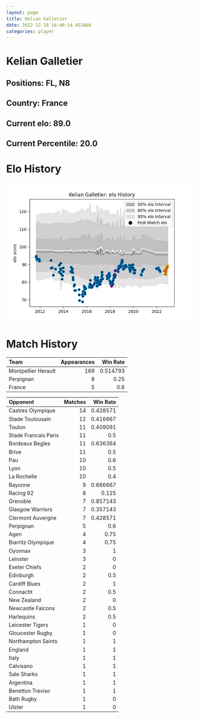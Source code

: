 ```yaml
---  
layout: page  
title: Kelian Galletier  
date: 2022-12-18 16:40:14.451866  
categories: player  
---
```

# Kelian Galletier

## Positions: FL, N8

## Country: France

## Current elo: 89.0

## Current Percentile: 20.0

# Elo History


![elo history](history_KelianGalletier.png)
# Match History


| Team                |   Appearances |   Win Rate |
|:--------------------|--------------:|-----------:|
| Montpellier Herault |           169 |   0.514793 |
| Perpignan           |             8 |   0.25     |
| France              |             5 |   0.6      |

| Opponent             |   Matches |   Win Rate |
|:---------------------|----------:|-----------:|
| Castres Olympique    |        14 |   0.428571 |
| Stade Toulousain     |        12 |   0.416667 |
| Toulon               |        11 |   0.409091 |
| Stade Francais Paris |        11 |   0.5      |
| Bordeaux Begles      |        11 |   0.636364 |
| Brive                |        11 |   0.5      |
| Pau                  |        10 |   0.6      |
| Lyon                 |        10 |   0.5      |
| La Rochelle          |        10 |   0.4      |
| Bayonne              |         9 |   0.666667 |
| Racing 92            |         8 |   0.125    |
| Grenoble             |         7 |   0.857143 |
| Glasgow Warriors     |         7 |   0.357143 |
| Clermont Auvergne    |         7 |   0.428571 |
| Perpignan            |         5 |   0.6      |
| Agen                 |         4 |   0.75     |
| Biarritz Olympique   |         4 |   0.75     |
| Oyonnax              |         3 |   1        |
| Leinster             |         3 |   0        |
| Exeter Chiefs        |         2 |   0        |
| Edinburgh            |         2 |   0.5      |
| Cardiff Blues        |         2 |   1        |
| Connacht             |         2 |   0.5      |
| New Zealand          |         2 |   0        |
| Newcastle Falcons    |         2 |   0.5      |
| Harlequins           |         2 |   0.5      |
| Leicester Tigers     |         1 |   0        |
| Gloucester Rugby     |         1 |   0        |
| Northampton Saints   |         1 |   1        |
| England              |         1 |   1        |
| Italy                |         1 |   1        |
| Calvisano            |         1 |   1        |
| Sale Sharks          |         1 |   1        |
| Argentina            |         1 |   1        |
| Benetton Treviso     |         1 |   1        |
| Bath Rugby           |         1 |   0        |
| Ulster               |         1 |   0        |